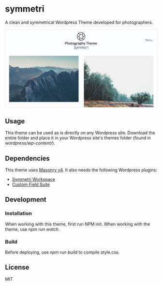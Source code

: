 # symmetri
A clean and symmetrical Wordpress Theme developed for photographers.

![Screenshot of website that is using Symmetri Wordpress Theme](https://github.com/LJNGDAHL/symmetri/blob/develop/img/screenshot-symmetri.png "Screenshot of front page")

## Usage
This theme can be used as is directly on any Wordpress site. Download the entire folder and place it in your Wordpress site's themes folder (found in _wordpress/wp-content/_).

## Dependencies
This theme uses [Masonry v4](http://masonry.desandro.com/). It also needs the following Wordpress plugins:
* [Symmetri Workspace](https://github.com/LJNGDAHL/symmetri-workspace)
* [Custom Field Suite](http://customfieldsuite.com/)

## Development

### Installation
When working with this theme, first run NPM init. When working with the theme, use _npm run watch_.

### Build
Before deploying, use _npm run build_ to compile style.css.

## License
MIT
